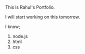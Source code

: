 This is Rahul's Portfolio.

I will start working on this tomorrow.

I know;
1. node.js
1. html
1. css